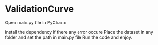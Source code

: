 # ValidationCurve

Open main.py file in PyCharm 


install the dependency if there any error occure
Place the dataset in any folder and set the path in main.py file
Run the code and enjoy.
